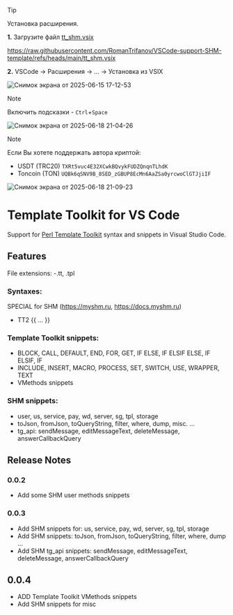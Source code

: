 > [!TIP]
> Установка расширения.
> 
>**1.** Загрузите файл [tt_shm.vsix](https://raw.githubusercontent.com/RomanTrifanov/VSCode-support-SHM-template/refs/heads/main/tt_shm.vsix)
> 
>https://raw.githubusercontent.com/RomanTrifanov/VSCode-support-SHM-template/refs/heads/main/tt_shm.vsix
> 
>**2.** VSCode -> Расширения -> ... -> Установка из VSIX

![Снимок экрана от 2025-06-15 17-12-53](https://github.com/user-attachments/assets/c3b24044-4ce6-4775-a90b-babe9ba87a51)

> [!NOTE]
>Включить подсказки - `Ctrl`+`Space`

![Снимок экрана от 2025-06-18 21-04-26](https://github.com/user-attachments/assets/d54bef9d-8166-484c-9de9-649357c379c7)

> [!NOTE]
>Если Вы хотете поддержать автора криптой:
> 
>- USDT (TRC20) `TXRt5vuc4E32XCwkBQvykFUDZQnqnTLhdK`
>- Toncoin (TON) `UQBk6qSNV9B_8SED_zGBUP8EcMn6AaZSa0yrcwoClGTJjiIF`

![Снимок экрана от 2025-06-18 21-09-23](https://github.com/user-attachments/assets/9f22f76e-4324-4af0-a3fa-f8b22f29f47a)


# Template Toolkit for VS Code

Support for [Perl Template Toolkit](http://www.template-toolkit.org/index.html) syntax and snippets in Visual Studio Code.
## Features
File extensions:
-.tt, .tpl

### Syntaxes:
SPECIAL for SHM (https://myshm.ru, https://docs.myshm.ru)
- TT2 {{ ... }}

### Template Toolkit snippets:
- BLOCK, CALL, DEFAULT, END, FOR, GET, IF ELSE, IF ELSIF ELSE, IF ELSIF, IF
- INCLUDE, INSERT, MACRO, PROCESS, SET, SWITCH, USE, WRAPPER, TEXT
- VMethods snippets

### SHM snippets:
- user, us, service, pay, wd, server, sg, tpl, storage
- toJson, fromJson, toQueryString, filter, where, dump, misc. ...
- tg_api: sendMessage, editMessageText, deleteMessage, answerCallbackQuery

## Release Notes

### 0.0.2
- Add some SHM user methods snippets

### 0.0.3
- Add SHM snippets for: us, service, pay, wd, server, sg, tpl, storage
- Add SHM snippets: toJson, fromJson, toQueryString, filter, where, dump ...
- Add SHM tg_api snippets: sendMessage, editMessageText, deleteMessage, answerCallbackQuery
## 0.0.4
- ADD Template Toolkit VMethods snippets
- Add SHM snippets for misc
